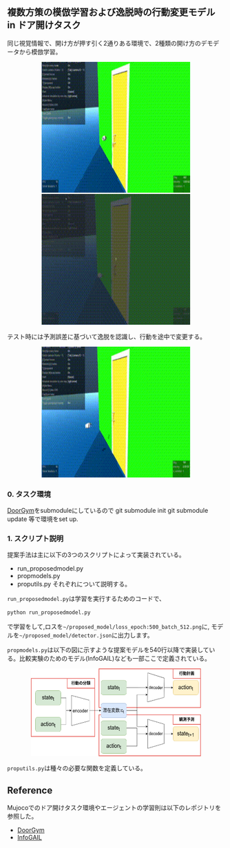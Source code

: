 ## 複数方策の模倣学習および逸脱時の行動変更モデル in ドア開けタスク
同じ視覚情報で、開け方が押す引く2通りある環境で、2種類の開け方のデモデータから模倣学習。
<p align="center">
  <img width="345" height="304" src="./pull.gif">
  <img width="345" height="304" src="./push.gif">
</p>
テスト時には予測誤差に基づいて逸脱を認識し、行動を途中で変更する。
<p align="center">
  <img width="345" height="304" src="./anomaly.gif">
</p>

### 0. タスク環境
[DoorGym](https://github.com/PSVL/DoorGym)をsubmoduleにしているので
git submodule init
git submodule update
等で環境をset up.

### 1. スクリプト説明
提案手法は主に以下の3つのスクリプトによって実装されている。
- run_proposedmodel.py
- propmodels.py
- proputils.py
それぞれについて説明する。

`run_proposedmodel.py`は学習を実行するためのコードで、
```bash
python run_proposedmodel.py
```
で学習をして,ロスを`~/proposed_model/loss_epoch:500_batch_512.png`に,
モデルを`~/proposed_model/detector.json`に出力します。

`propmodels.py`は以下の図に示すような提案モデルを540行以降で実装している。比較実験のためのモデル(InfoGAIL)なども一部ここで定義されている。
<p align="center">
  <img width="395" height="204" src="./archi.png">
</p>

`proputils.py`は種々の必要な関数を定義している。

## Reference
Mujocoでのドア開けタスク環境やエージェントの学習則は以下のレポジトリを参照した。
- [DoorGym](https://github.com/PSVL/DoorGym)
- [InfoGAIL](https://github.com/YunzhuLi/InfoGAIL)
